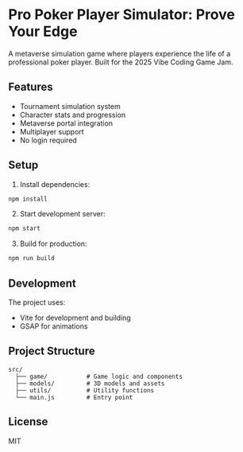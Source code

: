 # Pro Poker Player Simulator: Prove Your Edge

A metaverse simulation game where players experience the life of a professional poker player. Built for the 2025 Vibe Coding Game Jam.

## Features

-   Tournament simulation system
-   Character stats and progression
-   Metaverse portal integration
-   Multiplayer support
-   No login required

## Setup

1. Install dependencies:

```bash
npm install
```

2. Start development server:

```bash
npm start
```

3. Build for production:

```bash
npm run build
```

## Development

The project uses:

-   Vite for development and building
-   GSAP for animations

## Project Structure

```
src/
  ├── game/           # Game logic and components
  ├── models/         # 3D models and assets
  ├── utils/          # Utility functions
  └── main.js         # Entry point
```

## License

MIT
